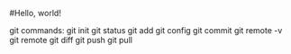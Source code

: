 #Hello, world!

git commands:
git init
git status
git add
git config
git commit
git remote -v
git remote
git diff
git push
git pull
